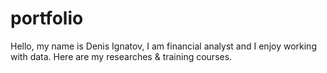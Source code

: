 # portfolio
Hello, my name is Denis Ignatov, I am financial analyst and I enjoy working with data. Here are my researches &amp; training courses. 
